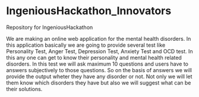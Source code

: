 # IngeniousHackathon_Innovators
Repository for IngeniousHackathon

We are making an online web application for the mental health disorders. In this application basically we are going to provide several test
like Personality Test, Anger Test, Depression Test, Anxiety Test and OCD test. In this any one can get to know their personality and mental
health related disorders.
In this test we will ask maximum 10 questions and users have to answers subjectively to those questions. So on the basis of answers we will 
provide the output wheter they have any disorder or not. 
Not only we will let them know which disorders they have but also we will suggest what can be their solutions.
